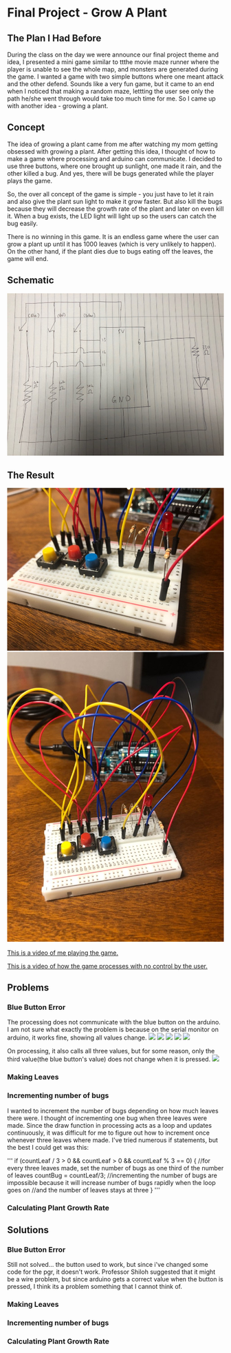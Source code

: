 # Final Project - Grow A Plant

## The Plan I Had Before
During the class on the day we were announce our final project theme and idea, I presented a mini game similar to ttthe movie maze runner where the player is unable to see the whole map, and monsters are generated during the game. I wanted a game with two simple buttons where one meant attack and the other defend. Sounds like a very fun game, but it came to an end when I noticed that making a random maze, lettting the user see only the path he/she went through would take too much time for me. So I came up with another idea - growing a plant.

## Concept
The idea of growing a plant came from me after watching my mom getting obsessed with growing a plant. After getting this idea, I thought of how to make a game where processing and arduino can communicate. I decided to use three buttons, where one brought up sunlight, one made it rain, and the other killed a bug. And yes, there will be bugs generated while the player plays the game.

So, the over all concept of the game is simple - you just have to let it rain and also give the plant sun light to make it grow faster. But also kill the bugs because they will decrease the growth rate of the plant and later on even kill it. When a bug exists, the LED light will light up so the users can catch the bug easily.

There is no winning in this game. It is an endless game where the user can grow a plant up until it has 1000 leaves (which is very unlikely to happen). On the other hand, if the plant dies due to bugs eating off the leaves, the game will end.

## Schematic
![](mediaForREADME/schematicfinal.jpeg)

## The Result
![](mediaForREADME/board1.jpeg)
![](mediaForREADME/board2.jpeg)

[This is a video of me playing the game.](https://youtu.be/6S4vNLqhVjU)

[This is a video of how the game processes with no control by the user.](https://youtu.be/UBSG5LHPg1Q)

## Problems
### Blue Button Error
The processing does not communicate with the blue button on the arduino. I am not sure what exactly the problem is because on the serial monitor on arduino, it works fine, showing all values change.
![](mediaForREADME/screenMonitor1.jpeg)
![](mediaForREADME/screenMonitor2.jpeg)
![](mediaForREADME/screenMonitor3.jpeg)
![](mediaForREADME/screenMonitor4.jpeg)
![](mediaForREADME/screenMonitor5.jpeg)

On processing, it also calls all three values, but for some reason, only the third value(the blue button's value) does not change when it is pressed.
![](mediaForREADME/processing.jpeg)

### Making Leaves


### Incrementing number of bugs
I wanted to increment the number of bugs depending on how much leaves there were. I thought of incrementing one bug when three leaves were made.
Since the draw function in processing acts as a loop and updates continuously, it was difficult for me to figure out how to increment once whenever three leaves where made.
I've tried numerous if statements, but the best I could get was this:

'''
if (countLeaf / 3 > 0 && countLeaf > 0 && countLeaf % 3 == 0) { //for every three leaves made, set the number of bugs as one third of the number of        leaves
        countBug = countLeaf/3;               //incrementing the number of bugs are impossible because it will increase number of bugs rapidly when the loop goes on
                                              //and the number of leaves stays at three
      }
'''
      
### Calculating Plant Growth Rate


## Solutions
### Blue Button Error
Still not solved... the button used to work, but since i've changed some code for the pgr, it doesn't work. Professor Shiloh suggested that it might be a wire problem, but since arduino gets a correct value when the button is pressed, I think its a problem something that I cannot think of.

### Making Leaves

### Incrementing number of bugs

### Calculating Plant Growth Rate
